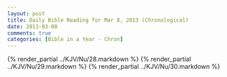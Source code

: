 ```yaml
---
layout: post
title: Daily Bible Reading for Mar 8, 2013 (Chronological)
date: 2013-03-08
comments: true
categories: [Bible in a Year - Chron]
---
```

{% render_partial ../KJV/Nu/28.markdown %}
{% render_partial ../KJV/Nu/29.markdown %}
{% render_partial ../KJV/Nu/30.markdown %}
